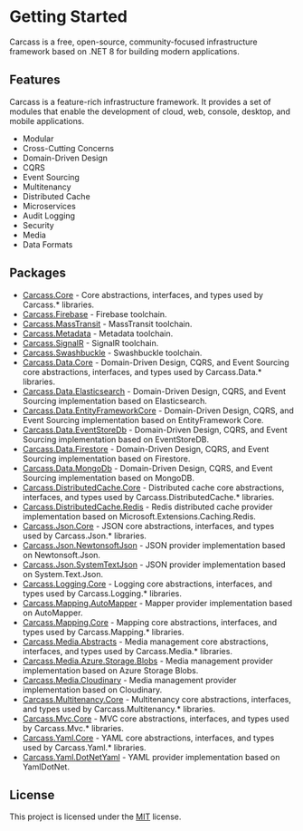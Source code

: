 # Getting Started

Carcass is a free, open-source, community-focused infrastructure framework based on .NET 8 for building modern applications.

## Features

Carcass is a feature-rich infrastructure framework. It provides a set of modules that enable the development of cloud, web, console, desktop, and mobile applications.

* Modular
* Cross-Cutting Concerns
* Domain-Driven Design
* CQRS
* Event Sourcing
* Multitenancy
* Distributed Cache
* Microservices
* Audit Logging
* Security
* Media
* Data Formats

## Packages

* [Carcass.Core](https://www.nuget.org/packages/Carcass.Core) - Core abstractions, interfaces, and types used by Carcass.\* libraries.
* [Carcass.Firebase](https://www.nuget.org/packages/Carcass.Firebase) - Firebase toolchain.
* [Carcass.MassTransit](https://www.nuget.org/packages/Carcass.MassTransit) - MassTransit toolchain.
* [Carcass.Metadata](https://www.nuget.org/packages/Carcass.Core) - Metadata toolchain.
* [Carcass.SignalR](https://www.nuget.org/packages/Carcass.SignalR) - SignalR toolchain.
* [Carcass.Swashbuckle](https://www.nuget.org/packages/Carcass.Swashbuckle) - Swashbuckle toolchain.
* [Carcass.Data.Core](https://www.nuget.org/packages/Carcass.Data.Core) - Domain-Driven Design, CQRS, and Event Sourcing core abstractions, interfaces, and types used by Carcass.Data.\* libraries.
* [Carcass.Data.Elasticsearch](https://www.nuget.org/packages/Carcass.Data.Elasticsearch) - Domain-Driven Design, CQRS, and Event Sourcing implementation based on Elasticsearch.
* [Carcass.Data.EntityFrameworkCore](https://www.nuget.org/packages/Carcass.Data.EntityFrameworkCore) - Domain-Driven Design, CQRS, and Event Sourcing implementation based on EntityFramework Core.
* [Carcass.Data.EventStoreDb](https://www.nuget.org/packages/Carcass.Data.EventStoreDb) - Domain-Driven Design, CQRS, and Event Sourcing implementation based on EventStoreDB.
* [Carcass.Data.Firestore](https://www.nuget.org/packages/Carcass.Data.Firestore) - Domain-Driven Design, CQRS, and Event Sourcing implementation based on Firestore.
* [Carcass.Data.MongoDb](https://www.nuget.org/packages/Carcass.Data.MongoDb) - Domain-Driven Design, CQRS, and Event Sourcing implementation based on MongoDB.
* [Carcass.DistributedCache.Core](https://www.nuget.org/packages/Carcass.DistributedCache.Core) - Distributed cache core abstractions, interfaces, and types used by Carcass.DistributedCache.\* libraries.
* [Carcass.DistributedCache.Redis](https://www.nuget.org/packages/Carcass.DistributedCache.Redis) - Redis distributed cache provider implementation based on Microsoft.Extensions.Caching.Redis.
* [Carcass.Json.Core](https://www.nuget.org/packages/Carcass.Json.Core) - JSON core abstractions, interfaces, and types used by Carcass.Json.\* libraries.
* [Carcass.Json.NewtonsoftJson](https://www.nuget.org/packages/Carcass.Json.NewtonsoftJson) - JSON provider implementation based on Newtonsoft.Json.
* [Carcass.Json.SystemTextJson](https://www.nuget.org/packages/Carcass.Json.SystemTextJson) - JSON provider implementation based on System.Text.Json.
* [Carcass.Logging.Core](https://www.nuget.org/packages/Carcass.Logging.Core) - Logging core abstractions, interfaces, and types used by Carcass.Logging.\* libraries.
* [Carcass.Mapping.AutoMapper](https://www.nuget.org/packages/Carcass.Mapping.AutoMapper) - Mapper provider implementation based on AutoMapper.
* [Carcass.Mapping.Core](https://www.nuget.org/packages/Carcass.Mapping.Core) - Mapping core abstractions, interfaces, and types used by Carcass.Mapping.\* libraries.
* [Carcass.Media.Abstracts](https://www.nuget.org/packages/Carcass.Media.Abstracts) - Media management core abstractions, interfaces, and types used by Carcass.Media.\* libraries.
* [Carcass.Media.Azure.Storage.Blobs](https://www.nuget.org/packages/Carcass.Media.Azure.Storage.Blobs) - Media management provider implementation based on Azure Storage Blobs.
* [Carcass.Media.Cloudinary](https://www.nuget.org/packages/Carcass.Media.Cloudinary) - Media management provider implementation based on Cloudinary.
* [Carcass.Multitenancy.Core](https://www.nuget.org/packages/Carcass.Multitenancy.Core) - Multitenancy core abstractions, interfaces, and types used by Carcass.Multitenancy.\* libraries.
* [Carcass.Mvc.Core](https://www.nuget.org/packages/Carcass.Mvc.Core) - MVC core abstractions, interfaces, and types used by Carcass.Mvc.\* libraries.
* [Carcass.Yaml.Core](https://www.nuget.org/packages/Carcass.Yaml.Core) - YAML core abstractions, interfaces, and types used by Carcass.Yaml.\* libraries.
* [Carcass.Yaml.DotNetYaml](https://www.nuget.org/packages/Carcass.Yaml.DotNetYaml) - YAML provider implementation based on YamlDotNet.

## License

This project is licensed under the [MIT](https://github.com/kokhans/carcass/blob/main/LICENSE) license.
